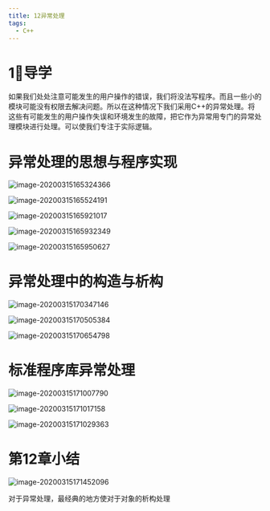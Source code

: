 ```yaml
---
title: 12异常处理
tags: 
  - C++
---
```


# 1⃣️导学

如果我们处处注意可能发生的用户操作的错误，我们将没法写程序。而且一些小的模块可能没有权限去解决问题。所以在这种情况下我们采用C++的异常处理。将这些有可能发生的用户操作失误和环境发生的故障，把它作为异常用专门的异常处理模块进行处理。可以使我们专注于实际逻辑。



# 异常处理的思想与程序实现

![image-20200315165324366](https://tva1.sinaimg.cn/large/00831rSTly1gcuppw4mfij30ty0hedpv.jpg)

![image-20200315165524191](https://tva1.sinaimg.cn/large/00831rSTly1gcuprz4di1j310k0hwavn.jpg)

![image-20200315165921017](https://tva1.sinaimg.cn/large/00831rSTly1gcupw308t3j31840os4cq.jpg)

![image-20200315165932349](https://tva1.sinaimg.cn/large/00831rSTly1gcupw9ux6dj30ky0740xw.jpg)

![image-20200315165950627](https://tva1.sinaimg.cn/large/00831rSTly1gcupwl8sdlj30wk0d07gk.jpg)



# 异常处理中的构造与析构

![image-20200315170347146](https://tva1.sinaimg.cn/large/00831rSTly1gcuq0p8b13j30u40bidqa.jpg)

![image-20200315170505384](https://tva1.sinaimg.cn/large/00831rSTly1gcuq21rd80j30tw0lsgsh.jpg)

![image-20200315170654798](https://tva1.sinaimg.cn/large/00831rSTly1gcuq3ydirpj30ym0mmwmz.jpg)



# 标准程序库异常处理

![image-20200315171007790](https://tva1.sinaimg.cn/large/00831rSTly1gcuq7agf91j30z00iedv0.jpg)

![image-20200315171017158](https://tva1.sinaimg.cn/large/00831rSTly1gcuq7gjsrpj310o0l6h2h.jpg)

![image-20200315171029363](https://tva1.sinaimg.cn/large/00831rSTly1gcuq7o15nij30su0cuqem.jpg)



# 第12章小结

![image-20200315171452096](https://tva1.sinaimg.cn/large/00831rSTly1gcuqc7ybcij30i20caqct.jpg)

对于异常处理，最经典的地方使对于对象的析构处理

